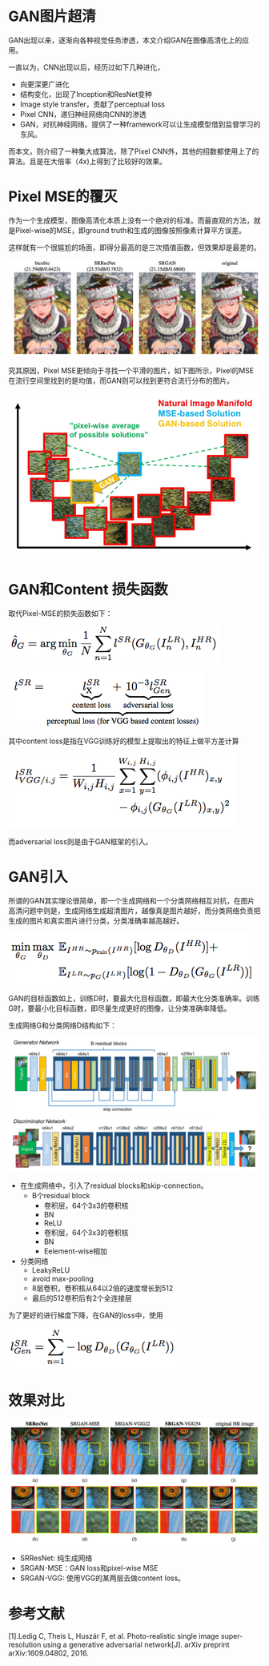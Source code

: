 # GAN图片超清

GAN出现以来，逐渐向各种视觉任务渗透，本文介绍GAN在图像高清化上的应用。

一直以为，CNN出现以后，经历过如下几种进化，

- 向更深更广进化
- 结构变化，出现了Inception和ResNet变种
- Image style transfer，贡献了perceptual loss
- Pixel CNN，递归神经网络向CNN的渗透
- GAN，对抗神经网络。提供了一种framework可以让生成模型借到监督学习的东风。

而本文，则介绍了一种集大成算法，除了Pixel CNN外，其他的招数都使用上了的算法。且是在大倍率（4x)上得到了比较好的效果。

# Pixel MSE的覆灭

作为一个生成模型，图像高清化本质上没有一个绝对的标准。而最直观的方法，就是Pixel-wise的MSE，即ground truth和生成的图像按照像素计算平方误差。

这样就有一个很尴尬的场面，即得分最高的是三次插值函数，但效果却是最差的。

![](./1.png)

究其原因，Pixel MSE更倾向于寻找一个平滑的图片，如下图所示，Pixel的MSE在流行空间里找到的是均值，而GAN则可以找到更符合流行分布的图片。

![](./2.png)

# GAN和Content 损失函数

取代Pixel-MSE的损失函数如下：

![](./3.png)

![](./6.png)

其中content loss是指在VGG训练好的模型上提取出的特征上做平方差计算

![](./7.png)

而adversarial loss则是由于GAN框架的引入。

# GAN引入

所谓的GAN其实理论很简单，即一个生成网络和一个分类网络相互对抗，在图片高清问题中则是，生成网络生成超清图片，越像真是图片越好，而分类网络负责把生成的图片和真实图片进行分类，分类准确率越高越好。

![](./4.png)

GAN的目标函数如上，训练D时，要最大化目标函数，即最大化分类准确率。训练G时，要最小化目标函数，即尽量生成更好的图像，让分类准确率降低。

生成网络G和分类网络D结构如下：

![](./5.png)

- 在生成网络中，引入了residual blocks和skip-connection。
	- B个residual block
		- 卷积层，64个3x3的卷积核
		- BN
		- ReLU
		- 卷积层，64个3x3的卷积核
		- BN
		- Eelement-wise相加
- 分类网络
	- LeakyReLU
	- avoid max-pooling
	- 8层卷积，卷积核从64以2倍的速度增长到512
	- 最后的512卷积后有2个全连接层

为了更好的进行梯度下降，在GAN的loss中，使用

![](./8.png)

# 效果对比

![](./9.png)

- SRResNet: 纯生成网络
- SRGAN-MSE：GAN loss和pixel-wise MSE
- SRGAN-VGG: 使用VGG的某两层去做content loss。

# 参考文献

[1].Ledig C, Theis L, Huszár F, et al. Photo-realistic single image super-resolution using a generative adversarial network[J]. arXiv preprint arXiv:1609.04802, 2016.